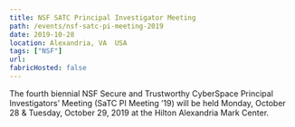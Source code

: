 ```yaml
---
title: NSF SATC Principal Investigator Meeting
path: /events/nsf-satc-pi-meeting-2019
date: 2019-10-28
location: Alexandria, VA  USA
tags: ["NSF"]
url: 
fabricHosted: false
---
```


The fourth biennial NSF Secure and Trustworthy CyberSpace Principal Investigators’ Meeting (SaTC PI Meeting ’19) will be held Monday, October 28 & Tuesday, October 29, 2019 at the Hilton Alexandria Mark Center.